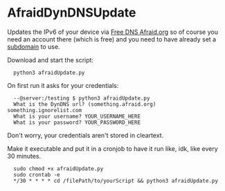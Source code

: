 # AfraidDynDNSUpdate
Updates the IPv6 of your device via [Free DNS Afraid.org](https://freedns.afraid.org) so of course you need an account there (which is free) and you need to have already set a [subdomain](https://freedns.afraid.org/subdomain/) to use.

Download and start the script:
```
  python3 afraidUpdate.py
```

On first run it asks for your credentials:
```
  --@server:/testing $ python3 afraidUpdate.py 
  What is the DynDNS url? (something.afraid.org) something.ignorelist.com
  What is your username? YOUR_USERNAME_HERE
  What is your password? YOUR_PASSWORD_HERE
```

Don't worry, your credentials aren't stored in cleartext.

Make it executable and put it in a cronjob to have it run like, idk, like every 30 minutes.

```
  sudo chmod +x afraidUpdate.py 
  sudo crontab -e
  */30 * * * * cd /filePath/to/yourScript && python3 afraidUpdate.py 
```
